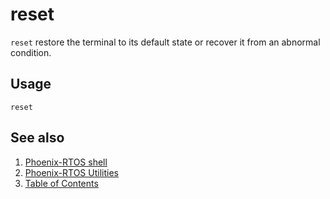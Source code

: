 # reset

`reset` restore the terminal to its default state or recover it from an abnormal condition.

## Usage

```text
reset
```

## See also

1. [Phoenix-RTOS shell](../psh.md)
2. [Phoenix-RTOS Utilities](../README.md)
3. [Table of Contents](../../README.md)
